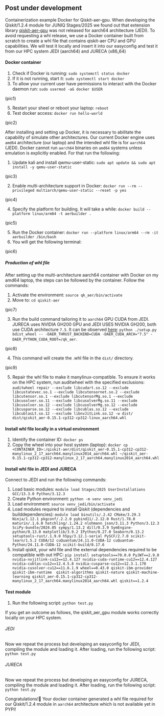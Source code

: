## Post under development

Containerization example Docker for Qiskit-aer-gpu.
When developing the Qiskit/1.2.4 module for JUNIQ Stages/2025 we found out that extension library [qiskit-aer-gpu](https://pypi.org/project/qiskit-aer-gpu/#files) was not released for aarch64 architecture (JEDI). To avoid requesting a whl release, we use a Docker container built from scratch to create a whl file that contains qiskit-aer CPU and GPU capabilities.
We will test it locally and insert it into our easyconfig and test it from our HPC system JEDI (aarch64) and JURECA (x86_64)

#### Docker container

1. Check if Docker is running: `sudo systemctl status docker`
2. If it is not running, start it: `sudo systemctl start docker`
3. To allow your current user have permissions to interact with the Docker daemon run: `sudo usermod -aG docker $USER`

(pic1)

5. Restart your sheel or reboot your laptop: `reboot`
6. Test docker access: `docker run hello-world`

(pic2)

After installing and setting up Docker, it is necessary to abilitate the capability of simulate other architectures. Our current Docker engine uses `amd64` architecture (our laptop) and the intended whl file is for `aarch64` (JEDI). Docker cannot run `aarch64` binaries on `amd64` systems unless emulation is explicitly enabled. For that run the following:

1. Update kali and install qwmu-user-static: `sudo apt update && sudo apt install -y qemu-user-static`

(pic3)

2. Enable multi-architecture support in Docker: `docker run --rm --privileged multiarch/qemu-user-static --reset -p yes`

(pic4)
   
4. Specify the platform for building. It will take a while: `docker build --platform linux/arm64 -t aerbuilder .`

(pic5)

5. Run the Docker container: `docker run --platform linux/arm64 --rm -it aerbuilder /bin/bash`
6. You will get the following terminal:

(pic6)

##### Production of whl file

After setting up the multi-architecture aarch64 container with Docker on my amd64 laptop, the steps can be followed by the container. Follow the commands:

1. Activate the environment: `source qk_aer/bin/activate`
2. Move to: `cd qiskit-aer`

(pic7)

3. Run the build command tailoring it to `aarch64` GPU CUDA from JEDI. JURECA uses NVIDIA GH200 GPU and JEDI USES NVIDIA GH200, both use CUDA architecture `7.5`. It can be observed [here](https://developer.nvidia.com/cuda-gpus): `python ./setup.py bdist_wheel -- -DAER_THRUST_BACKEND=CUDA -DAER_CUDA_ARCH="7.5" -DAER_PYTHON_CUDA_ROOT=/qk_aer`.

(pic8)
  
4. This command will create the .whl file in the `dist/` directory.

(pic9)

5. Repair the whl file to make it manylinux-compatible. To ensure it works on the HPC system, run auditwheel with the specified exclusions: `auditwheel repair --exclude libcudart.so.12 --exclude libcustatevec.so.1 --exclude libcutensornet.so.2 --exclude libcutensor.so.1 --exclude libcutensorMg.so.1 --exclude libcusolver.so.11 --exclude libcusolverMg.so.11 --exclude libcusolver.so.12 --exclude libcusolverMg.so.12 --exclude libcusparse.so.12 --exclude libcublas.so.12 --exclude libcublasLt.so.12 --exclude libnvJitLink.so.12 -w dist/ dist/qiskit_aer-0.15.1-cp312-cp312-linux_aarch64.whl`

#### Install whl file locally in a virtual environment

1. Identify the container ID: `docker ps`
2. Copy the wheel into your host system (laptop): `docker cp <CONTAINER_ID>:/qiskit-aer/dist/qiskit_aer-0.15.1-cp312-cp312-manylinux_2_17_aarch64.manylinux2014_aarch64.whl ~/qiskit_aer-0.15.1-cp312-cp312-manylinux_2_17_aarch64.manylinux2014_aarch64.whl`

#### Install whl file in JEDI and JURECA

Connect to JEDI and run the following commands:
1. Load basic modules: `module load Stages/2025 UserInstallations GCC/13.3.0 Python/3.12.3`
2. Create Python environment: `python -m venv venv_jedi`
3. Load environment: `source venv_jedi/bin/activate`
4. Load modules required to install Qiskit (dependencies and builddependencies): `module load binutils/.2.42 CMake/3.29.3 Ninja/1.12.1 pkgconf/.2.2.0 pybind11/.2.12.0 Rust/1.78.0 maturin/.1.6.0 hatchling/.1.24.2 nlohmann_json/3.11.3 Python/3.12.3 SciPy-bundle/2024.05 sympy/1.13.2 dill/0.3.9 SymEngine-python/0.13.0 matplotlib/3.9.2 IPython/8.27.0 Seaborn/0.13.2 setuptools-rust/.1.9.0 h5py/3.12.1-serial PySCF/2.7.0 scikit-learn/1.5.2 CUDA/12 cuQuantum/24.11.0-CUDA-12 cuQuantum-Python/24.11.0-CUDA-12 scikit-build/0.17.6`
5. Install qiskit, your whl file and the external dependencies required to be compatible with out HPC: `pip install setuptools==70.0.0 PyJWT==2.9.0 nvidia-nvjitlink-cu12==12.4.127 nvidia-cuda-runtime-cu12==12.4.127 nvidia-cublas-cu12==12.4.5.8 nvidia-cusparse-cu12==12.3.1.170 nvidia-cusolver-cu12==11.6.1.9 wheel==0.43.0 qiskit-ibm-provider qiskit-ibm-runtime  qiskit-algorithms qiskit-nature qiskit-machine-learning qiskit_aer-0.15.1-cp312-cp312-manylinux_2_17_aarch64.manylinux2014_aarch64.whl qiskit==1.2.4`

#### Test module

1. Run the following script: `python test.py`


If you get an outcome as follows, the qiskit_aer_gpu module works correctly locally on your HPC system.

###### JEDI

Now we repeat the process but developing an easyconfig for JEDI, compiling the module and loading it. After loading, run the following script: `python test.py`

###### JURECA

Now we repeat the process but developing an easyconfig for JURECA, compiling the module and loading it. After loading, run the following script: `python test.py`

Congratulations!🥳 Your docker container generated a whl file required for our Qiskit/1.2.4 module in `aarch64` architecture which is not available yet in PYPI!
